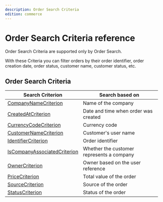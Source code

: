 ```yaml
---
description: Order Search Criteria
edition: commerce
---
```


# Order Search Criteria reference

Order Search Criteria are supported only by Order Search.

With these Criteria you can filter orders by their order identifier, order creation date, order status, customer name, customer status, etc.

## Order Search Criteria

|Search Criterion|Search based on|
|-----|-----|
|[CompanyNameCriterion](order_company_name_criterion.md)|Name of the company|
|[CreatedAtCriterion](order_created_criterion.md)|Date and time when order was created|
|[CurrencyCodeCriterion](order_currency_code_criterion.md)|Currency code|
|[CustomerNameCriterion](order_customer_name_criterion.md)|Customer's user name|
|[IdentifierCriterion](order_identifier_criterion.md)|Order identifier|
|[IsCompanyAssociatedCriterion](order_company_associated_criterion.md)|Whether the customer represents a company|
|[OwnerCriterion](order_owner_criterion.md)|Owner based on the user reference|
|[PriceCriterion](order_price_criterion.md)|Total value of the order|
|[SourceCriterion](order_source_criterion.md)|Source of the order|
|[StatusCriterion](order_status_criterion.md)|Status of the order|
